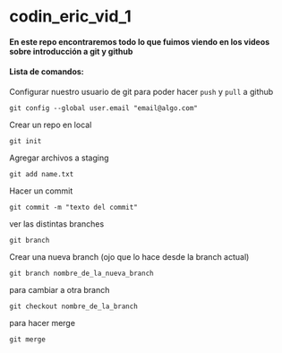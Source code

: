 # codin_eric_vid_1
#### En este repo encontraremos todo lo que fuimos viendo en los videos sobre introducción a git y github

#### Lista de comandos:
Configurar nuestro usuario de git para poder hacer `push` y `pull` a github 
```git config --global user.name "Nombre"
git config --global user.email "email@algo.com"
```

Crear un repo en local
```
git init
```

Agregar archivos a staging
```
git add name.txt
```

Hacer un commit
```
git commit -m "texto del commit"
```

ver las distintas branches
```
git branch
```

Crear una nueva branch (ojo que lo hace desde la branch actual)
```
git branch nombre_de_la_nueva_branch
```

para cambiar a otra branch
```
git checkout nombre_de_la_branch
```

para hacer merge
```
git merge
```
